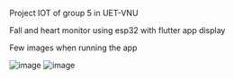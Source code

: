 Project IOT of group 5 in UET-VNU

Fall and heart monitor using esp32 with flutter app display

Few images when running the app

![image](https://github.com/user-attachments/assets/e571f224-4d0a-41bd-a1fa-0cbda51a21c7)
![image](https://github.com/user-attachments/assets/8c9c3305-e212-4935-a7d9-d96f4587dc22)
